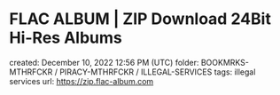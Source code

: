 # FLAC ALBUM | ZIP Download 24Bit Hi-Res Albums

created: December 10, 2022 12:56 PM (UTC)
folder: BOOKMRKS-MTHRFCKR / PIRACY-MTHRFCKR / ILLEGAL-SERVICES
tags: illegal services
url: https://zip.flac-album.com
